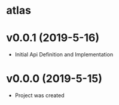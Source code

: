 # atlas

# v0.0.1 (2019-5-16)

- Initial Api Definition and Implementation

# v0.0.0 (2019-5-15)

- Project was created
